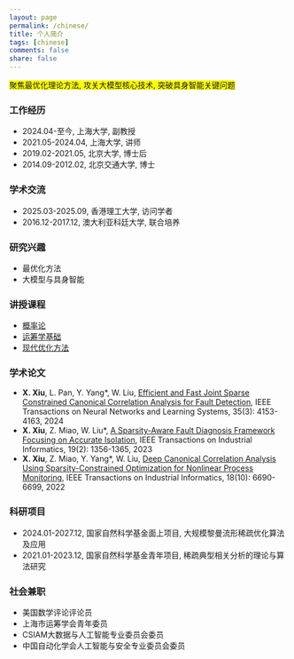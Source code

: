 ```yaml
---
layout: page
permalink: /chinese/
title: 个人简介
tags: [chinese]
comments: false
share: false
---
```


<span style="background-color: yellow;">  聚焦最优化理论方法, 攻关大模型核心技术, 突破具身智能关键问题  </span>



### 工作经历
* 2024.04-至今, 上海大学, 副教授 <br>
* 2021.05-2024.04, 上海大学, 讲师 <br>
* 2019.02-2021.05, 北京大学, 博士后 <br>
* 2014.09-2012.02, 北京交通大学, 博士 <br>

### 学术交流
* 2025.03-2025.09, 香港理工大学, 访问学者 <br>
* 2016.12-2017.12, 澳大利亚科廷大学, 联合培养  <br>


### 研究兴趣
* 最优化方法 <br>
* 大模型与具身智能 <br>


### 讲授课程
* <a href="https://xianchaoxiu.github.io/chinese/PRO/" class="textlink" target="_blank"> 概率论 </a><br>
* <a href="https://xianchaoxiu.github.io/chinese/OR/" class="textlink" target="_blank"> 运筹学基础 </a><br>
* <a href="https://xianchaoxiu.github.io/chinese/OPT/" class="textlink" target="_blank"> 现代优化方法 </a><br>

 
### 学术论文
* <b>X. Xiu</b>, L. Pan, Y. Yang*, W. Liu, <a href="https://ieeexplore.ieee.org/document/9887978" class="textlink" target="_blank">Efficient and Fast Joint Sparse Constrained Canonical Correlation Analysis for Fault Detection</a>, IEEE Transactions on Neural Networks and Learning Systems, 35(3): 4153-4163, 2024
* <b>X. Xiu</b>, Z. Miao, W. Liu*, <a href="https://ieeexplore.ieee.org/abstract/document/9788040" class="textlink" target="_blank">A Sparsity-Aware Fault Diagnosis Framework Focusing on Accurate Isolation</a>, IEEE Transactions on Industrial Informatics, 19(2): 1356-1365, 2023
* <b>X. Xiu</b>, Z. Miao, Y. Yang*, W. Liu, <a href="https://ieeexplore.ieee.org/document/9583864" class="textlink" target="_blank">Deep Canonical Correlation Analysis Using Sparsity-Constrained Optimization for Nonlinear Process Monitoring</a>, IEEE Transactions on Industrial Informatics, 18(10): 6690-6699, 2022
  
### 科研项目
* 2024.01-2027.12, 国家自然科学基金面上项目, 大规模黎曼流形稀疏优化算法及应用 
* 2021.01-2023.12, 国家自然科学基金青年项目, 稀疏典型相关分析的理论与算法研究


### 社会兼职
* 美国数学评论评论员 <br>
* 上海市运筹学会青年委员 <br>
* CSIAM大数据与人工智能专业委员会委员 <br>
* 中国自动化学会人工智能与安全专业委员会委员 <br> <br> <br>

